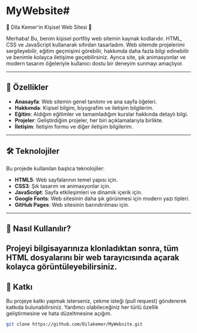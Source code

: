 # MyWebsite# 
🌟 Dila Kemer'in Kişisel Web Sitesi 🌟

Merhaba! Bu, benim kişisel portföy web sitemin kaynak kodlarıdır. HTML, CSS ve JavaScript kullanarak sıfırdan tasarladım. Web sitemde projelerimi sergileyebilir, eğitim geçmişimi görebilir, hakkımda daha fazla bilgi edinebilir ve benimle kolayca iletişime geçebilirsiniz. Ayrıca site, şık animasyonlar ve modern tasarım öğeleriyle kullanıcı dostu bir deneyim sunmayı amaçlıyor.

---

## 🚀 Özellikler

- **Anasayfa**: Web sitemin genel tanıtımı ve ana sayfa öğeleri.
- **Hakkımda**: Kişisel bilgim, biyografim ve iletişim bilgilerim.
- **Eğitim**: Aldığım eğitimler ve tamamladığım kurslar hakkında detaylı bilgi.
- **Projeler**: Geliştirdiğim projeler, her biri açıklamalarıyla birlikte.
- **İletişim**: İletişim formu ve diğer iletişim bilgilerim.

---

## 🛠️ Teknolojiler

Bu projede kullanılan başlıca teknolojiler:

- **HTML5**: Web sayfalarının temel yapısı için.
- **CSS3**: Şık tasarım ve animasyonlar için.
- **JavaScript**: Sayfa etkileşimleri ve dinamik içerik için.
- **Google Fonts**: Web sitesinin daha şık görünmesi için modern yazı tipleri.
- **GitHub Pages**: Web sitesinin barındırılması için.

---

## 🔧 Nasıl Kullanılır?

Projeyi bilgisayarınıza klonladıktan sonra, tüm HTML dosyalarını bir web tarayıcısında açarak kolayca görüntüleyebilirsiniz.
---
## 🤝 Katkı
Bu projeye katkı yapmak isterseniz, çekme isteği (pull request) göndererek katkıda bulunabilirsiniz. Yardımcı olabileceğiniz her türlü özellik geliştirmesine ve hata düzeltmesine açığım.


```bash
git clone https://github.com/Dilakemer/MyWebsite.git
